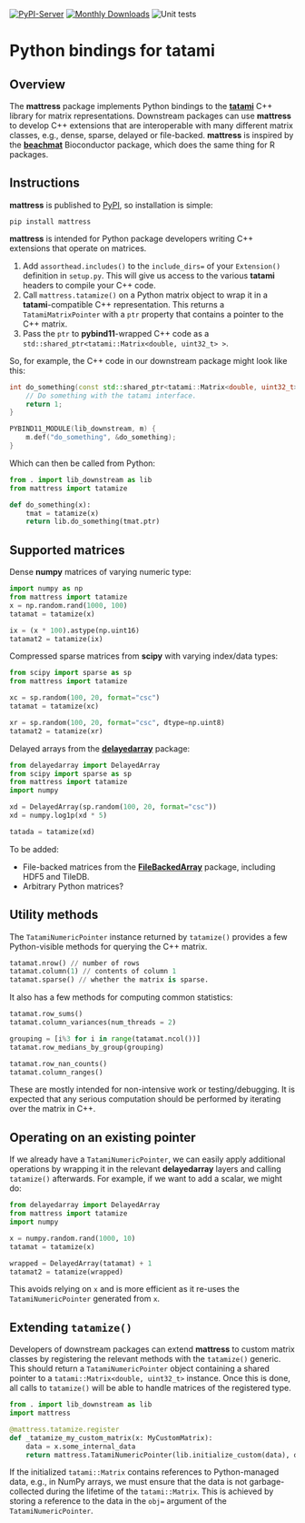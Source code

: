<!-- These are examples of badges you might want to add to your README:
     please update the URLs accordingly

[![Built Status](https://api.cirrus-ci.com/github/<USER>/mattress.svg?branch=main)](https://cirrus-ci.com/github/<USER>/mattress)
[![ReadTheDocs](https://readthedocs.org/projects/mattress/badge/?version=latest)](https://mattress.readthedocs.io/en/stable/)
[![Coveralls](https://img.shields.io/coveralls/github/<USER>/mattress/main.svg)](https://coveralls.io/r/<USER>/mattress)
[![Conda-Forge](https://img.shields.io/conda/vn/conda-forge/mattress.svg)](https://anaconda.org/conda-forge/mattress)
[![Twitter](https://img.shields.io/twitter/url/http/shields.io.svg?style=social&label=Twitter)](https://twitter.com/mattress)
-->

[![PyPI-Server](https://img.shields.io/pypi/v/mattress.svg)](https://pypi.org/project/mattress/)
[![Monthly Downloads](https://static.pepy.tech/badge/mattress/month)](https://pepy.tech/project/mattress)
![Unit tests](https://github.com/tatami-inc/mattress/actions/workflows/pypi-test.yml/badge.svg)

# Python bindings for tatami

## Overview

The **mattress** package implements Python bindings to the [**tatami**](https://github.com/tatami-inc) C++ library for matrix representations.
Downstream packages can use **mattress** to develop C++ extensions that are interoperable with many different matrix classes, e.g., dense, sparse, delayed or file-backed.
**mattress** is inspired by the [**beachmat**](https://bioconductor/packages/beachmat) Bioconductor package, which does the same thing for R packages.

## Instructions

**mattress** is published to [PyPI](https://pypi.org/project/mattress/), so installation is simple:

```shell
pip install mattress
```

**mattress** is intended for Python package developers writing C++ extensions that operate on matrices.

1. Add `assorthead.includes()` to the `include_dirs=` of your `Extension()` definition in `setup.py`.
This will give us access to the various **tatami** headers to compile your C++ code.
2. Call `mattress.tatamize()` on a Python matrix object to wrap it in a **tatami**-compatible C++ representation. 
This returns a `TatamiMatrixPointer` with a `ptr` property that contains a pointer to the C++ matrix.
3. Pass the `ptr` to **pybind11**-wrapped C++ code as a `std::shared_ptr<tatami::Matrix<double, uint32_t> >`.

So, for example, the C++ code in our downstream package might look like this:

```cpp
int do_something(const std::shared_ptr<tatami::Matrix<double, uint32_t> >& mat) {
    // Do something with the tatami interface.
    return 1;
}

PYBIND11_MODULE(lib_downstream, m) {
    m.def("do_something", &do_something);
}
```

Which can then be called from Python:

```python
from . import lib_downstream as lib
from mattress import tatamize

def do_something(x):
    tmat = tatamize(x)
    return lib.do_something(tmat.ptr)
```

## Supported matrices

Dense **numpy** matrices of varying numeric type:

```python
import numpy as np
from mattress import tatamize
x = np.random.rand(1000, 100)
tatamat = tatamize(x)

ix = (x * 100).astype(np.uint16)
tatamat2 = tatamize(ix)
```

Compressed sparse matrices from **scipy** with varying index/data types:

```python
from scipy import sparse as sp
from mattress import tatamize

xc = sp.random(100, 20, format="csc")
tatamat = tatamize(xc)

xr = sp.random(100, 20, format="csc", dtype=np.uint8)
tatamat2 = tatamize(xr)
```

Delayed arrays from the [**delayedarray**](https://github.com/BiocPy/DelayedArray) package:

```python
from delayedarray import DelayedArray
from scipy import sparse as sp
from mattress import tatamize
import numpy

xd = DelayedArray(sp.random(100, 20, format="csc"))
xd = numpy.log1p(xd * 5)

tatada = tatamize(xd)
```

To be added:

- File-backed matrices from the [**FileBackedArray**](https://github.com/BiocPy/FileBackedArray) package, including HDF5 and TileDB.
- Arbitrary Python matrices?

## Utility methods

The `TatamiNumericPointer` instance returned by `tatamize()` provides a few Python-visible methods for querying the C++ matrix.

```python
tatamat.nrow() // number of rows
tatamat.column(1) // contents of column 1
tatamat.sparse() // whether the matrix is sparse.
```

It also has a few methods for computing common statistics:

```python
tatamat.row_sums()
tatamat.column_variances(num_threads = 2)

grouping = [i%3 for i in range(tatamat.ncol())]
tatamat.row_medians_by_group(grouping)

tatamat.row_nan_counts()
tatamat.column_ranges()
```

These are mostly intended for non-intensive work or testing/debugging.
It is expected that any serious computation should be performed by iterating over the matrix in C++.

## Operating on an existing pointer

If we already have a `TatamiNumericPointer`, we can easily apply additional operations by wrapping it in the relevant **delayedarray** layers and calling `tatamize()` afterwards.
For example, if we want to add a scalar, we might do:

```python
from delayedarray import DelayedArray
from mattress import tatamize
import numpy

x = numpy.random.rand(1000, 10)
tatamat = tatamize(x)

wrapped = DelayedArray(tatamat) + 1
tatamat2 = tatamize(wrapped)
```

This avoids relying on `x` and is more efficient as it re-uses the `TatamiNumericPointer` generated from `x`.

## Extending `tatamize()`

Developers of downstream packages can extend **mattress** to custom matrix classes by registering the relevant methods with the `tatamize()` generic.
This should return a `TatamiNumericPointer` object containing a shared pointer to a `tatami::Matrix<double, uint32_t>` instance.
Once this is done, all calls to `tatamize()` will be able to handle matrices of the registered type.

```python
from . import lib_downstream as lib
import mattress

@mattress.tatamize.register
def _tatamize_my_custom_matrix(x: MyCustomMatrix):
    data = x.some_internal_data
    return mattress.TatamiNumericPointer(lib.initialize_custom(data), obj=[data])
```

If the initialized `tatami::Matrix` contains references to Python-managed data, e.g., in NumPy arrays,
we must ensure that the data is not garbage-collected during the lifetime of the `tatami::Matrix`.
This is achieved by storing a reference to the data in the `obj=` argument of the `TatamiNumericPointer`.
